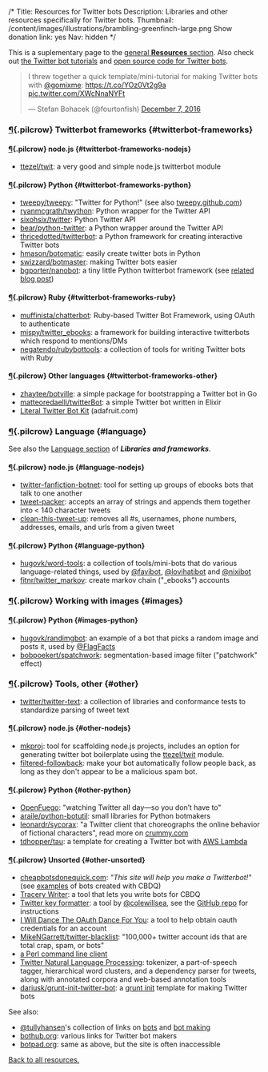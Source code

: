 /*
Title: Resources for Twitter bots
Description: Libraries and other resources specifically for Twitter bots.
Thumbnail: /content/images/illustrations/brambling-greenfinch-large.png
Show donation link: yes
Nav: hidden
*/

This is a suplementary page to the [general **Resources** section](/resources). Also check out [the Twitter bot tutorials](/tutorials/twitterbots) and [open source code for Twitter bots](/tag/twitter+opensource).

<blockquote class="twitter-tweet" data-lang="en"><p lang="en" dir="ltr">I threw together a quick template/mini-tutorial for making Twitter bots with <a href="https://twitter.com/gomixme">@gomixme</a>: <a href="https://t.co/YOz0Vt2g9a">https://t.co/YOz0Vt2g9a</a> <a href="https://t.co/XWcNnaNYFt">pic.twitter.com/XWcNnaNYFt</a></p>&mdash; Stefan Bohacek (@fourtonfish) <a href="https://twitter.com/fourtonfish/status/806537666443546624">December 7, 2016</a></blockquote>
<script async src="//platform.twitter.com/widgets.js" charset="utf-8"></script>

### [¶](#twitterbot-frameworks){.pilcrow} Twitterbot frameworks {#twitterbot-frameworks}

#### [¶](#twitterbot-frameworks-nodejs){.pilcrow} node.js {#twitterbot-frameworks-nodejs}

- [ttezel/twit](https://github.com/ttezel/twit): a very good and simple node.js twitterbot module

#### [¶](#twitterbot-frameworks-python){.pilcrow} Python {#twitterbot-frameworks-python}

- [tweepy/tweepy](https://github.com/tweepy/tweepy): "Twitter for Python!" (see also [tweepy.github.com](http://www.tweepy.org/))
- [ryanmcgrath/twython](https://github.com/ryanmcgrath/twython): Python wrapper for the Twitter API
- [sixohsix/twitter](https://github.com/sixohsix/twitter): Python Twitter API
- [bear/python-twitter](https://github.com/bear/python-twitter): a Python wrapper around the Twitter API
- [thricedotted/twitterbot](https://github.com/thricedotted/twitterbot): a Python framework for creating interactive Twitter bots
- [hmason/botomatic](https://github.com/hmason/botomatic): easily create twitter bots in Python
- [swizzard/botmaster](https://github.com/swizzard/botmaster): making Twitter bots easier
- [bgporter/nanobot](https://github.com/bgporter/nanobot): a tiny little Python twitterbot framework (see [related blog post](https://artandlogic.com/2016/06/nanobot-tiny-little-twitterbot-framework/))


#### [¶](#twitterbot-frameworks-ruby){.pilcrow} Ruby {#twitterbot-frameworks-ruby}

- [muffinista/chatterbot](https://github.com/muffinista/chatterbot): Ruby-based Twitter Bot Framework, using OAuth to authenticate
- [mispy/twitter_ebooks](https://github.com/mispy/twitter_ebooks): a framework for building interactive twitterbots which respond to mentions/DMs
- [negatendo/rubybottools](https://github.com/negatendo/rubybottools): a collection of tools for writing Twitter bots with Ruby


#### [¶](#twitterbot-frameworks-other){.pilcrow} Other languages {#twitterbot-frameworks-other}

- [zhaytee/botville](https://github.com/zhaytee/botville): a simple package for bootstrapping a Twitter bot in Go
- [matteoredaelli/twitterBot](https://github.com/matteoredaelli/twitterBot): a simple Twitter bot written in Elixir
- [Literal Twitter Bot Kit](https://www.adafruit.com/product/3281) (adafruit.com)

### [¶](#language){.pilcrow} Language {#language}

See also the [Language section](/resources/libraries-frameworks#language) of ***Libraries and frameworks***.

#### [¶](#language-nodejs){.pilcrow} node.js {#language-nodejs}

- [twitter-fanfiction-botnet](https://www.npmjs.com/package/twitter-fanfic-botnet): tool for setting up groups of ebooks bots that talk to one another
- [tweet-packer](https://www.npmjs.com/package/tweet-packer): accepts an array of strings and appends them together into < 140 character tweets
- [clean-this-tweet-up](https://www.npmjs.com/package/clean-this-tweet-up): removes all #s, usernames, phone numbers, addresses, emails, and urls from a given tweet

#### [¶](#language-python){.pilcrow} Python {#language-python}

- [hugovk/word-tools](https://github.com/hugovk/word-tools): a collection of tools/mini-bots that do various language-related things, used by [@favibot](https://twitter.com/favibot), [@lovihatibot](https://twitter.com/lovihatibot) and [@nixibot](https://twitter.com/nixibot)
- [fitnr/twitter_markov](https://github.com/fitnr/twitter_markov): create markov chain ("_ebooks") accounts


### [¶](#images){.pilcrow} Working with images {#images}

#### [¶](#images-python){.pilcrow} Python {#images-python}

- [hugovk/randimgbot](https://github.com/hugovk/randimgbot): an example of a bot that picks a random image and posts it, used by [@FlagFacts](https://twitter.com/FlagFacts)
- [bobpoekert/spatchwork](https://github.com/bobpoekert/spatchwork): segmentation-based image filter ("patchwork" effect)

### [¶](#other){.pilcrow} Tools, other {#other}

- [twitter/twitter-text](https://github.com/twitter/twitter-text/):  a collection of libraries and conformance tests to standardize parsing of tweet text


#### [¶](#other-nodejs){.pilcrow} node.js {#other-nodejs}

- [mkproj](https://www.npmjs.com/package/mkproj): tool for scaffolding node.js projects, includes an option for generating twitter bot boilerplate using the [ttezel/twit](https://github.com/ttezel/twit) module. 
- [filtered-followback](https://www.npmjs.com/package/filtered-followback): make your bot automatically follow people back, as long as they don't appear to be a malicious spam bot.




#### [¶](#other-python){.pilcrow} Python {#other-python}

- [OpenFuego](http://niemanlab.github.io/openfuego/): "watching Twitter all day—so you don’t have to"
- [araile/python-botutil](https://github.com/araile/python-botutil): small libraries for Python botmakers
- [leonardr/sycorax](https://github.com/leonardr/sycorax): "a Twitter client that choreographs the online behavior of fictional characters", read more on [crummy.com](http://www.crummy.com/software/sycorax/)
- [tdhopper/tau](https://github.com/tdhopper/tau): a template for creating a Twitter bot with [AWS Lambda](https://aws.amazon.com/lambda/)



#### [¶](#other-unsorted){.pilcrow} Unsorted {#other-unsorted}

- [cheapbotsdonequick.com](http://cheapbotsdonequick.com/): *"This site will help you make a Twitterbot!"* (see [examples](/tag/cheapbotsdonequick) of bots created with CBDQ)
- [Tracery Writer](https://beaugunderson.com/tracery-writer/): a tool that lets you write bots for CBDQ
- [Twitter key formatter](http://coleww.github.io/tweet-key-formatter/): a tool by [@colewillsea](https://twitter.com/colewillsea), see the [GitHub repo](https://github.com/coleww/tweet-key-formatter) for instructions
- [I Will Dance The OAuth Dance For You](http://v21.io/iwilldancetheoauthdanceforyou/): a tool to help obtain oauth credentials for an account
- [MikeNGarrett/twitter-blacklist](https://github.com/MikeNGarrett/twitter-blacklist): "100,000+ twitter account ids that are total crap, spam, or bots"
- [a Perl command line client](http://www.floodgap.com/software/ttytter/) 
- [Twitter Natural Language Processing](http://www.ark.cs.cmu.edu/TweetNLP/): tokenizer, a part-of-speech tagger, hierarchical word clusters, and a dependency parser for tweets, along with annotated corpora and web-based annotation tools
- [dariusk/grunt-init-twitter-bot](https://github.com/dariusk/grunt-init-twitter-bot): a [grunt init](http://gruntjs.com/project-scaffolding) template for making Twitter bots


See also:

- [@tullyhansen](https://twitter.com/tullyhansen)'s collection of links on [bots](https://pinboard.in/u:tullyhansen/t:bots/) and [bot making](https://pinboard.in/u:tullyhansen/t:botmaking/)
- [bothub.org](http://bothub.org/): various links for Twitter bot makers
- [botpad.org](http://botpad.org/p/bot_resources): same as above, but the site is often inaccessible

[Back to all resources.](/resources)

